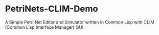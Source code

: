 # PetriNets-CLIM-Demo
A Simple Petri Net Editor and Simulator written in Common Lisp with CLIM (Common Lisp Interface Manager) GUI 
